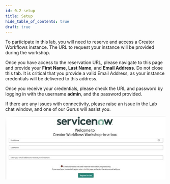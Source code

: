 ```yaml
---
id: 0.2-setup
title: Setup
hide_table_of_contents: true
draft: true
---
```


To participate in this lab, you will need to reserve and access a Creator Workflows instance. The URL to request your instance will be provided during the workshop.

Once you have access to the reservation URL, please navigate to this page and provide your **First Name**, **Last Name**, and **Email Address**. Do not close this tab. It is critical that you provide a valid Email Address, as your instance credentials will be delivered to this address.

Once you receive your credentials, please check the URL and password by logging in with the username **admin**, and the password provided.

If there are any issues with connectivity, please raise an issue in the Lab chat window, and one of our Gurus will assist you.

![](../images/2023-09-11-16-41-57.png)